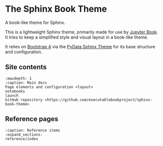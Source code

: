 # The Sphinx Book Theme

A book-like theme for Sphinx.

This is a lightweight Sphinx theme, primarily made for use by [Jupyter Book](https://beta.jupyterbook.org).
It tries to keep a simplified style and visual layout in a book-like theme.

It relies on [Bootstrap 4](https://getbootstrap.com/docs/4.0/getting-started/introduction/)
via the [PyData Sphinx Theme](https://pydata-sphinx-theme.readthedocs.io/) for its base
structure and configuration.

## Site contents

```{toctree}
:maxdepth: 1
:caption: Main docs
Page elements and configuration <layout>
notebooks
launch
GitHub repository <https://github.com/executablebookproject/sphinx-book-theme>
```

## Reference pages

```{toctree}
:caption: Reference items
:expand_sections:
reference/index
```

